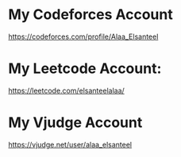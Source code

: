 # My Codeforces Account
https://codeforces.com/profile/Alaa_Elsanteel
# My Leetcode Account:
https://leetcode.com/elsanteelalaa/
# My Vjudge Account
https://vjudge.net/user/alaa_elsanteel
